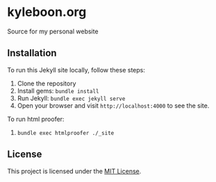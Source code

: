 # kyleboon.org

Source for my personal website

## Installation

To run this Jekyll site locally, follow these steps:

1. Clone the repository
2. Install gems: `bundle install`
4. Run Jekyll: `bundle exec jekyll serve`
5. Open your browser and visit `http://localhost:4000` to see the site.

To run html proofer:

1. `bundle exec htmlproofer ./_site`

## License

This project is licensed under the [MIT License](LICENSE).
